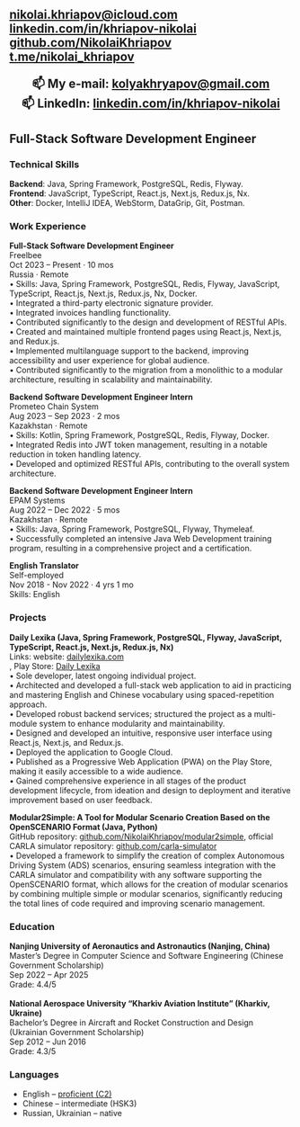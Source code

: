 <h2 align='center>Nikolai Khriapov</p>

<p align='center'>
  <a href="mailto:nikolai.khriapov@icloud.com">nikolai.khriapov@icloud.com</a>
  <a href="https://www.linkedin.com/in/khriapov-nikolai">linkedin.com/in/khriapov-nikolai</a>
  <a href="https://github.com/NikolaiKhriapov">github.com/NikolaiKhriapov</a>
  <a href="https://t.me/nikolai_khriapov">t.me/nikolai_khriapov</a>
</p>

<p align='center'>
   📫 My e-mail: <a href='mailto:kolyakhryapov@gmail.com'>kolyakhryapov@gmail.com</a><br/>
   📫 LinkedIn: <a href='https://www.linkedin.com/in/khriapov-nikolai/'>linkedin.com/in/khriapov-nikolai</a>
</p>

## Full-Stack Software Development Engineer

### Technical Skills
<b>Backend</b>: Java, Spring Framework, PostgreSQL, Redis, Flyway.<br/>
<b>Frontend</b>: JavaScript, TypeScript, React.js, Next.js, Redux.js, Nx.<br/>
<b>Other</b>: Docker, IntelliJ IDEA, WebStorm, DataGrip, Git, Postman.<br/>

### Work Experience
<b>Full-Stack Software Development Engineer</b><br/>
Freelbee<br/>
Oct 2023 – Present · 10 mos<br/>
Russia · Remote<br/>
•	Skills: Java, Spring Framework, PostgreSQL, Redis, Flyway, JavaScript, TypeScript, React.js, Next.js, Redux.js, Nx, Docker.<br/>
•	Integrated a third-party electronic signature provider.<br/>
•	Integrated invoices handling functionality.<br/>
•	Contributed significantly to the design and development of RESTful APIs.<br/>
•	Created and maintained multiple frontend pages using React.js, Next.js, and Redux.js.<br/>
•	Implemented multilanguage support to the backend, improving accessibility and user experience for global audience.<br/>
•	Contributed significantly to the migration from a monolithic to a modular architecture, resulting in scalability and maintainability.<br/>

<b>Backend Software Development Engineer Intern</b><br/>
Prometeo Chain System<br/>
Aug 2023 – Sep 2023 · 2 mos<br/>
Kazakhstan · Remote<br/>
•	Skills: Kotlin, Spring Framework, PostgreSQL, Redis, Flyway, Docker.<br/>
•	Integrated Redis into JWT token management, resulting in a notable reduction in token handling latency.<br/>
•	Developed and optimized RESTful APIs, contributing to the overall system architecture.<br/>

<b>Backend Software Development Engineer Intern</b><br/>
EPAM Systems<br/>
Aug 2022 – Dec 2022 · 5 mos<br/>
Kazakhstan · Remote<br/>
•	Skills: Java, Spring Framework, PostgreSQL, Flyway, Thymeleaf.<br/>
•	Successfully completed an intensive Java Web Development training program, resulting in a comprehensive project and a certification.<br/>

<b>English Translator</b><br/>
Self-employed<br/>
Nov 2018 - Nov 2022 · 4 yrs 1 mo<br/>
Skills: English<br/>

### Projects
<b>Daily Lexika (Java, Spring Framework, PostgreSQL, Flyway, JavaScript, TypeScript, React.js, Next.js, Redux.js, Nx)</b><br/>
Links: website: <a href="https://dailylexika.com/">dailylexika.com</a><br/>, Play Store: <a href="https://play.google.com/store/apps/details?id=com.dailylexika.twa">Daily Lexika</a><br/>
•	Sole developer, latest ongoing individual project.<br/>
•	Architected and developed a full-stack web application to aid in practicing and mastering English and Chinese vocabulary using spaced-repetition approach.<br/>
•	Developed robust backend services; structured the project as a multi-module system to enhance modularity and maintainability.<br/>
•	Designed and developed an intuitive, responsive user interface using React.js, Next.js, and Redux.js.<br/>
•	Deployed the application to Google Cloud.<br/>
•	Published as a Progressive Web Application (PWA) on the Play Store, making it easily accessible to a wide audience.<br/>
•	Gained comprehensive experience in all stages of the product development lifecycle, from ideation and design to deployment and iterative improvement based on user feedback.<br/>

<b>Modular2Simple: A Tool for Modular Scenario Creation Based on the OpenSCENARIO Format (Java, Python)</b><br/>
GitHub repository: <a href="https://github.com/NikolaiKhriapov/modular2simple">github.com/NikolaiKhriapov/modular2simple</a>, official CARLA simulator repository: <a href="https://github.com/carla-simulator">github.com/carla-simulator</a><br/>
•	Developed a framework to simplify the creation of complex Autonomous Driving System (ADS) scenarios, ensuring seamless integration with the CARLA simulator and compatibility with any software supporting the OpenSCENARIO format, which allows for the creation of modular scenarios by combining multiple simple or modular scenarios, significantly reducing the total lines of code required and improving scenario management.<br/>

### Education
<b>Nanjing University of Aeronautics and Astronautics (Nanjing, China)</b><br/>
Master’s Degree in Computer Science and Software Engineering (Chinese Government Scholarship)<br/>
Sep 2022 – Apr 2025<br/>
Grade: 4.4/5<br/>
<br/>
<b>National Aerospace University “Kharkiv Aviation Institute” (Kharkiv, Ukraine)</b><br/>
Bachelor’s Degree in Aircraft and Rocket Construction and Design (Ukrainian Government Scholarship)<br/>
Sep 2012 – Jun 2016<br/>
Grade: 4.3/5

### Languages
*   English – <a href='https://www.efset.org/cert/8Aomkp'>proficient (C2)</a>
*   Chinese – intermediate (HSK3)
*   Russian, Ukrainian – native
